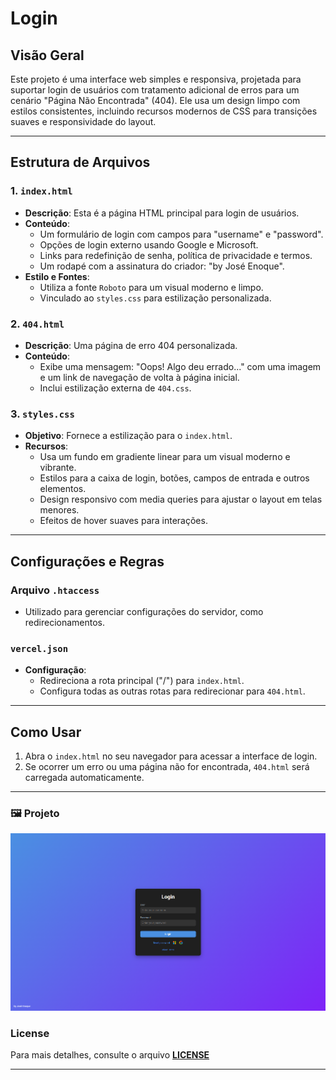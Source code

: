 
# Login

## Visão Geral
Este projeto é uma interface web simples e responsiva, projetada para suportar login de usuários com tratamento adicional de erros para um cenário "Página Não Encontrada" (404). Ele usa um design limpo com estilos consistentes, incluindo recursos modernos de CSS para transições suaves e responsividade do layout.

---

## Estrutura de Arquivos

### 1. `index.html`
- **Descrição**: Esta é a página HTML principal para login de usuários.
- **Conteúdo**:
  - Um formulário de login com campos para "username" e "password".
  - Opções de login externo usando Google e Microsoft.
  - Links para redefinição de senha, política de privacidade e termos.
  - Um rodapé com a assinatura do criador: "by José Enoque".
- **Estilo e Fontes**:
  - Utiliza a fonte `Roboto` para um visual moderno e limpo.
  - Vinculado ao `styles.css` para estilização personalizada.

### 2. `404.html`
- **Descrição**: Uma página de erro 404 personalizada.
- **Conteúdo**:
  - Exibe uma mensagem: "Oops! Algo deu errado..." com uma imagem e um link de navegação de volta à página inicial.
  - Inclui estilização externa de `404.css`.

### 3. `styles.css`
- **Objetivo**: Fornece a estilização para o `index.html`.
- **Recursos**:
  - Usa um fundo em gradiente linear para um visual moderno e vibrante.
  - Estilos para a caixa de login, botões, campos de entrada e outros elementos.
  - Design responsivo com media queries para ajustar o layout em telas menores.
  - Efeitos de hover suaves para interações.

---

## Configurações e Regras

### Arquivo `.htaccess`
- Utilizado para gerenciar configurações do servidor, como redirecionamentos.

### `vercel.json`
- **Configuração**:
  - Redireciona a rota principal ("/") para `index.html`.
  - Configura todas as outras rotas para redirecionar para `404.html`.

---

## Como Usar
1. Abra o `index.html` no seu navegador para acessar a interface de login.
2. Se ocorrer um erro ou uma página não for encontrada, `404.html` será carregada automaticamente.

---

### 🖼️ Projeto

<p align="center"> <img src="Assets/Image/Login.png" alt="Foto do Projeto" width="600px"> </p>


### License


Para mais detalhes, consulte o arquivo **[LICENSE](/LICENSE)**


---